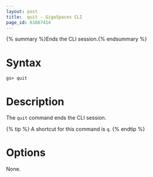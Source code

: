 ```yaml
---
layout: post
title:  quit - GigaSpaces CLI
page_id: 61867414
---
```


{% summary %}Ends the CLI session.{% endsummary %}

# Syntax

    gs> quit

# Description

The `quit` command ends the CLI session.

{% tip %}
A shortcut for this command is `q`. 
{% endtip %}

# Options

None.
